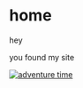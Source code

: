 # home
hey 

you found my site

[![adventure time](https://i.pinimg.com/originals/2d/cf/a0/2dcfa00467ebfe71cdd0d392df1f0772.jpg)](https://www.youtube.com/watch?v=hQ5x8pHoIPA)
